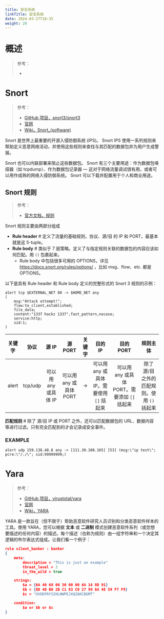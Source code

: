 ```yaml
---
title: 安全系统
linkTitle: 安全系统
date: 2024-03-27T10:35
weight: 20
---
```


# 概述

> 参考：
> 
> -

# Snort

> 参考：
> 
> - [GitHub 项目，snort3/snort3](https://github.com/snort3/snort3)
> - [官网](https://www.snort.org/)
> - [Wiki，Snort_(software)](https://en.wikipedia.org/wiki/Snort_(software))

Snort 是世界上最重要的开源入侵防御系统 (IPS)。 Snort IPS 使用一系列规则来帮助定义恶意网络活动，并使用这些规则来查找与其匹配的数据包并为用户生成警报。

Snort 也可以内联部署来阻止这些数据包。 Snort 有三个主要用途：作为数据包嗅探器（如 tcpdump）、作为数据包记录器 — 这对于网络流量调试很有用，或者可以用作成熟的网络入侵防御系统。 Snort 可以下载并配置用于个人和商业用途。

## Snort 规则

> 参考：
> 
> - [官方文档，规则](https://docs.snort.org/rules/)

Snort 规则主要由两部分组成

- **Rule header** # 定义了流量的基础规则，协议、源/目 的 IP 和 PORT，最基本就是这 5-tuple。
- **Rule body** # 类似于 7 层策略。定义了与指定规则关联的数据包的内容应该如何匹配。用 `()` 包裹起来。
  - Rule body 中包括很多可用的 OPTIONS，详见 https://docs.snort.org/rules/options/ ，比如 msg、flow、etc. 都是 OPTIONS。

以下是具有 Rule header 和 Rule body 定义的完整形式的 Snort 3 规则的示例：

```text
alert tcp $EXTERNAL_NET 80 -> $HOME_NET any
(
    msg:"Attack attempt!";
    flow:to_client,established;
    file_data;
    content:"1337 hackz 1337",fast_pattern,nocase;
    service:http;
    sid:1;
)
```

|  关键字  |   协议    |      源 IP      |      源 PORT      | 关键字 |            目的 IP             |            目的 PORT             |            规则主体            |
| :---: | :-----: | :------------: | :--------------: | :-: | :--------------------------: | :----------------------------: | :------------------------: |
| alert | tcp/udp | 可以用 any 或具体 IP | 可以用 any 或具体 PORT | ->  | 可以用 any 或具体 IP。需要使用 `[]` 括起来 | 可以用 any 或具体 PORT。需要添加 `[]` 括起来 | 除了 源/目 之外的匹配规则。使用 `()` 括起来 |

**匹配规则** # 除了 源/目 IP 或 PORT 之外，还可以匹配数据包的 URL、数据内容 等进行过滤。只有完全匹配到的才会记录成安全事件。

### EXAMPLE

`alert udp 159.138.48.8 any -> [111.30.108.165] [53] (msg:\"ip test\"; pcre:\"/./\"; sid:99999999;)`

# Yara

> 参考：
> 
> - [GitHub 项目，virustotal/yara](https://github.com/virustotal/yara)
> - [官网](https://virustotal.github.io/yara/)
> - [Wiki，YARA](https://en.wikipedia.org/wiki/YARA)

YARA 是一款旨在（但不限于）帮助恶意软件研究人员识别和分类恶意软件样本的工具。使用 YARA，您可以根据 **文本** 或 **二进制** 模式创建恶意软件系列（或您想要描述的任何内容）的描述。每个描述（也称为规则）由一组字符串和一个决定其逻辑的布尔表达式组成。让我们看一个例子：

```json
rule silent_banker : banker
{
    meta:
        description = "This is just an example"
        threat_level = 3
        in_the_wild = true

    strings:
        $a = {6A 40 68 00 30 00 00 6A 14 8D 91}
        $b = {8D 4D B0 2B C1 83 C0 27 99 6A 4E 59 F7 F9}
        $c = "UVODFRYSIHLNWPEJXQZAKCBGMT"

    condition:
        $a or $b or $c
}
```